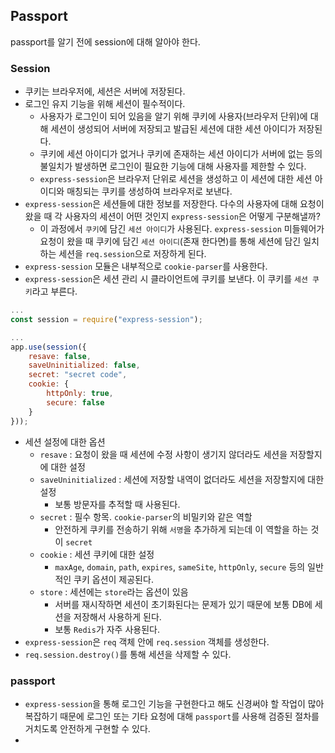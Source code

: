 ## Passport

passport를 알기 전에 session에 대해 알아야 한다.

### Session

- 쿠키는 브라우저에, 세션은 서버에 저장된다.
- 로그인 유지 기능을 위해 세션이 필수적이다.
  - 사용자가 로그인이 되어 있음을 알기 위해 쿠키에 사용자(브라우저 단위)에 대해 세션이 생성되어 서버에 저장되고 발급된 세션에 대한 세션 아이디가 저장된다.
  - 쿠키에 세션 아이디가 없거나 쿠키에 존재하는 세션 아이디가 서버에 없는 등의 불일치가 발생하면 로그인이 필요한 기능에 대해 사용자를 제한할 수 있다.
  - `express-session`은 브라우저 단위로 세션을 생성하고 이 세션에 대한 세션 아이디와 매칭되는 쿠키를 생성하여 브라우저로 보낸다.
- `express-session`은 세션들에 대한 정보를 저장한다. 다수의 사용자에 대해 요청이 왔을 때 각 사용자의 세션이 어떤 것인지 `express-session`은 어떻게 구분해낼까?
  - 이 과정에서 `쿠키`에 담긴 `세션 아이디`가 사용된다. `express-session` 미들웨어가 요청이 왔을 때 쿠키에 담긴 `세션 아이디`(존재 한다면)를 통해 세션에 담긴 일치하는 세션을 `req.session`으로 저장하게 된다.
- `express-session` 모듈은 내부적으로 `cookie-parser`를 사용한다.
- `express-session`은 세션 관리 시 클라이언트에 쿠키를 보낸다. 이 쿠키를 `세션 쿠키`라고 부른다.

```javascript
...
const session = require("express-session");

...
app.use(session({
    resave: false,
    saveUninitialized: false,
    secret: "secret code",
    cookie: {
        httpOnly: true,
        secure: false
    }
}));
```

- 세션 설정에 대한 옵션
  - `resave` : 요청이 왔을 때 세션에 수정 사항이 생기지 않더라도 세션을 저장할지에 대한 설정
  - `saveUninitialized` : 세션에 저장할 내역이 없더라도 세션을 저장할지에 대한 설정
    - 보통 방문자를 추적할 때 사용된다.
  - `secret` : 필수 항목. `cookie-parser`의 비밀키와 같은 역할
    - 안전하게 쿠키를 전송하기 위해 `서명`을 추가하게 되는데 이 역할을 하는 것이 `secret`
  - `cookie` : 세션 쿠키에 대한 설정
    - `maxAge`, `domain`, `path`, `expires`, `sameSite`, `httpOnly`, `secure` 등의 일반적인 쿠키 옵션이 제공된다.
  - `store` : 세션에는 `store`라는 옵션이 있음
    - 서버를 재시작하면 세션이 초기화된다는 문제가 있기 때문에 보통 DB에 세션을 저장해서 사용하게 된다.
    - 보통 `Redis`가 자주 사용된다.
- `express-session`은 `req` 객체 안에 `req.session` 객체를 생성한다.
- `req.session.destroy()`를 통해 세션을 삭제할 수 있다.

### passport

- `express-session`을 통해 로그인 기능을 구현한다고 해도 신경써야 할 작업이 많아 복잡하기 때문에 로그인 또는 기타 요청에 대해 `passport`를 사용해 검증된 절차를 거치도록 안전하게 구현할 수 있다.
-
